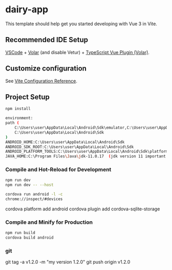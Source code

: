 # dairy-app

This template should help get you started developing with Vue 3 in Vite.

## Recommended IDE Setup

[VSCode](https://code.visualstudio.com/) + [Volar](https://marketplace.visualstudio.com/items?itemName=Vue.volar) (and disable Vetur) + [TypeScript Vue Plugin (Volar)](https://marketplace.visualstudio.com/items?itemName=Vue.vscode-typescript-vue-plugin).

## Customize configuration

See [Vite Configuration Reference](https://vitejs.dev/config/).

## Project Setup

```sh
npm install

environment:
path (
    C:\Users\user\AppData\Local\Android\Sdk\emulator,C:\Users\user\AppData\Local\Android\Sdk\build-tools,C:\Users\user\AppData\Local\Android\Sdk\platform-tools,
    C:\Users\user\AppData\Local\Android\Sdk
)
ANDROID_HOME:C:\Users\user\AppData\Local\Android\Sdk
ANDROID_SDK_ROOT:C:\Users\user\AppData\Local\Android\Sdk
ANDROID_PLATFORM_TOOLS:C:\Users\user\AppData\Local\Android\Sdk\platform-tools
JAVA_HOME:C:\Program Files\Java\jdk-11.0.17  (jdk version 11 important!!!)


```

### Compile and Hot-Reload for Development

```sh
npm run dev
npm run dev -- --host

cordova run android -l -c 
chrome://inspect/#devices  
```

cordova platform add android
cordova plugin add cordova-sqlite-storage

### Compile and Minify for Production

```sh
npm run build
cordova build android 

```


### git 
git tag -a v1.2.0 -m "my version 1.2.0"
git push origin v1.2.0
